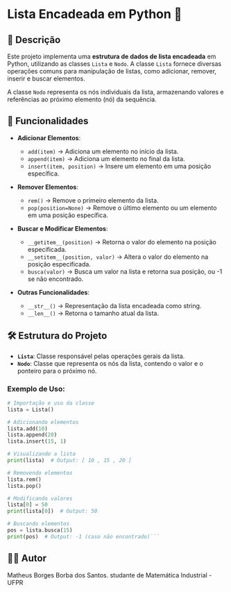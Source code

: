 # Lista Encadeada em Python 🚀

## 📄 Descrição

Este projeto implementa uma **estrutura de dados de lista encadeada** em Python, utilizando as classes `Lista` e `Nodo`. A classe `Lista` fornece diversas operações comuns para manipulação de listas, como adicionar, remover, inserir e buscar elementos.

A classe `Nodo` representa os nós individuais da lista, armazenando valores e referências ao próximo elemento (nó) da sequência.

## 🚧 Funcionalidades

- **Adicionar Elementos**:  
  - `add(item)` → Adiciona um elemento no início da lista.  
  - `append(item)` → Adiciona um elemento no final da lista.  
  - `insert(item, position)` → Insere um elemento em uma posição específica.  

- **Remover Elementos**:  
  - `rem()` → Remove o primeiro elemento da lista.  
  - `pop(position=None)` → Remove o último elemento ou um elemento em uma posição específica.  

- **Buscar e Modificar Elementos**:  
  - `__getitem__(position)` → Retorna o valor do elemento na posição especificada.  
  - `__setitem__(position, valor)` → Altera o valor do elemento na posição especificada.  
  - `busca(valor)` → Busca um valor na lista e retorna sua posição, ou -1 se não encontrado.  

- **Outras Funcionalidades**:  
  - `__str__()` → Representação da lista encadeada como string.  
  - `__len__()` → Retorna o tamanho atual da lista.  

## 🛠 Estrutura do Projeto

- **`Lista`**: Classe responsável pelas operações gerais da lista.  
- **`Nodo`**: Classe que representa os nós da lista, contendo o valor e o ponteiro para o próximo nó.

### Exemplo de Uso:

```python
# Importação e uso da classe
lista = Lista()

# Adicionando elementos
lista.add(10)
lista.append(20)
lista.insert(15, 1)

# Visualizando a lista
print(lista)  # Output: [ 10 , 15 , 20 ]

# Removendo elementos
lista.rem()
lista.pop()

# Modificando valores
lista[0] = 50
print(lista[0])  # Output: 50

# Buscando elementos
pos = lista.busca(15)
print(pos)  # Output: -1 (caso não encontrado)```
```
## 👨‍💻 Autor
Matheus Borges Borba dos Santos.
studante de Matemática Industrial - UFPR


